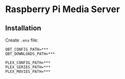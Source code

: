 # Raspberry Pi Media Server

## Installation

Create `.env` file:

```
QBT_CONFIG_PATH=***
QBT_DOWNLOADS_PATH=***

PLEX_CONFIG_PATH=***
PLEX_SERIES_PATH=***
PLEX_MOVIES_PATH=***
```